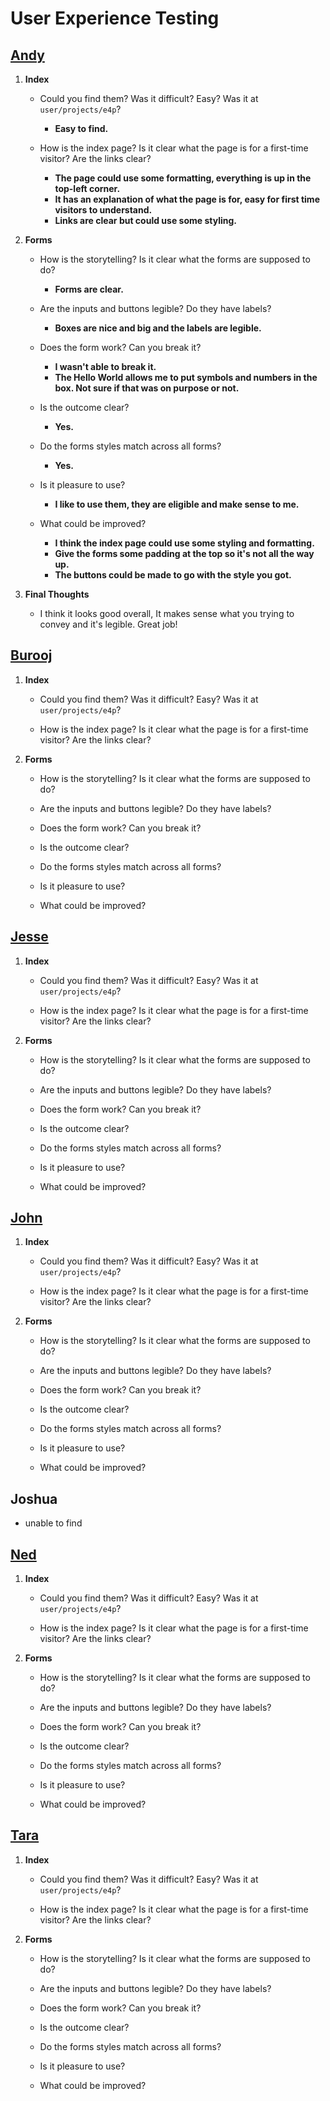 


# User Experience Testing

## [Andy](https://peprojects.dev/alpha-4/andy/projects/e4p/)

1. **Index**

	- Could you find them? Was it difficult? Easy? Was it at `user/projects/e4p`?

		- **Easy to find.**

	- How is the index page? Is it clear what the page is for a first-time visitor? Are the links clear?

		- **The page could use some formatting, everything is up in the top-left corner.**
		- **It has an explanation of what the page is for, easy for first time visitors to understand.**
		- **Links are clear but could use some styling.**


2. **Forms**

	- How is the storytelling? Is it clear what the forms are supposed to do?

		- **Forms are clear.**

	- Are the inputs and buttons legible? Do they have labels?

		- **Boxes are nice and big and the labels are legible.**

	- Does the form work? Can you break it?

		- **I wasn't able to break it.**
		- **The Hello World allows me to put symbols and numbers in the box. Not sure if that was on purpose or not.**

	- Is the outcome clear?

		- **Yes.**

	- Do the forms styles match across all forms?

		- **Yes.**

	- Is it pleasure to use?

		- **I like to use them, they are eligible and make sense to me.**

	- What could be improved?

		- **I think the index page could use some styling and formatting.**
		- **Give the forms some padding at the top so it's not all the way up.**
		- **The buttons could be made to go with the style you got.**

3. **Final Thoughts**

	- I think it looks good overall, It makes sense what you trying to convey and it's legible. Great job!




## [Burooj](https://peprojects.dev/alpha-4/burooj/projects/e4p/)

1. **Index**

	- Could you find them? Was it difficult? Easy? Was it at `user/projects/e4p`?

	- How is the index page? Is it clear what the page is for a first-time visitor? Are the links clear?


2. **Forms**

	- How is the storytelling? Is it clear what the forms are supposed to do?

	- Are the inputs and buttons legible? Do they have labels?

	- Does the form work? Can you break it?

	- Is the outcome clear?

	- Do the forms styles match across all forms?

	- Is it pleasure to use?

	- What could be improved?




## [Jesse](https://peprojects.dev/alpha-4/jesse/projects/e4p/)

1. **Index**

	- Could you find them? Was it difficult? Easy? Was it at `user/projects/e4p`?

	- How is the index page? Is it clear what the page is for a first-time visitor? Are the links clear?


2. **Forms**

	- How is the storytelling? Is it clear what the forms are supposed to do?

	- Are the inputs and buttons legible? Do they have labels?

	- Does the form work? Can you break it?

	- Is the outcome clear?

	- Do the forms styles match across all forms?

	- Is it pleasure to use?

	- What could be improved?




## [John](https://peprojects.dev/alpha-4/john/projects/e4p/)

1. **Index**

	- Could you find them? Was it difficult? Easy? Was it at `user/projects/e4p`?

	- How is the index page? Is it clear what the page is for a first-time visitor? Are the links clear?


2. **Forms**

	- How is the storytelling? Is it clear what the forms are supposed to do?

	- Are the inputs and buttons legible? Do they have labels?

	- Does the form work? Can you break it?

	- Is the outcome clear?

	- Do the forms styles match across all forms?

	- Is it pleasure to use?

	- What could be improved?




## Joshua

- unable to find




## [Ned](https://peprojects.dev/alpha-4/ned/projects/e4p/)

1. **Index**

	- Could you find them? Was it difficult? Easy? Was it at `user/projects/e4p`?

	- How is the index page? Is it clear what the page is for a first-time visitor? Are the links clear?


2. **Forms**

	- How is the storytelling? Is it clear what the forms are supposed to do?

	- Are the inputs and buttons legible? Do they have labels?

	- Does the form work? Can you break it?

	- Is the outcome clear?

	- Do the forms styles match across all forms?

	- Is it pleasure to use?

	- What could be improved?




## [Tara](https://peprojects.dev/alpha-3/tara/projects/e4p/#forms)

1. **Index**

	- Could you find them? Was it difficult? Easy? Was it at `user/projects/e4p`?

	- How is the index page? Is it clear what the page is for a first-time visitor? Are the links clear?


2. **Forms**

	- How is the storytelling? Is it clear what the forms are supposed to do?

	- Are the inputs and buttons legible? Do they have labels?

	- Does the form work? Can you break it?

	- Is the outcome clear?

	- Do the forms styles match across all forms?

	- Is it pleasure to use?

	- What could be improved?



